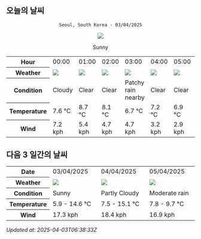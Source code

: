 ## 오늘의 날씨
<div align="center">

`Seoul, South Korea - 03/04/2025`

<img src="https://cdn.weatherapi.com/weather/64x64/day/113.png"/>

Sunny

</div>


<table>
    <tr>
        <th>Hour</th>
        <td>00:00</td><td>01:00</td><td>02:00</td><td>03:00</td><td>04:00</td><td>05:00</td><td>06:00</td><td>07:00</td><td>08:00</td><td>09:00</td><td>10:00</td><td>11:00</td><td>12:00</td><td>13:00</td><td>14:00</td><td>15:00</td><td>16:00</td><td>17:00</td><td>18:00</td><td>19:00</td><td>20:00</td><td>21:00</td><td>22:00</td><td>23:00</td>
    </tr>
    <tr>
        <th>Weather</th>
        <td><img src="https://cdn.weatherapi.com/weather/64x64/night/119.png"></img></td><td><img src="https://cdn.weatherapi.com/weather/64x64/night/113.png"></img></td><td><img src="https://cdn.weatherapi.com/weather/64x64/night/113.png"></img></td><td><img src="https://cdn.weatherapi.com/weather/64x64/night/176.png"></img></td><td><img src="https://cdn.weatherapi.com/weather/64x64/night/113.png"></img></td><td><img src="https://cdn.weatherapi.com/weather/64x64/night/113.png"></img></td><td><img src="https://cdn.weatherapi.com/weather/64x64/night/113.png"></img></td><td><img src="https://cdn.weatherapi.com/weather/64x64/day/113.png"></img></td><td><img src="https://cdn.weatherapi.com/weather/64x64/day/113.png"></img></td><td><img src="https://cdn.weatherapi.com/weather/64x64/day/113.png"></img></td><td><img src="https://cdn.weatherapi.com/weather/64x64/day/113.png"></img></td><td><img src="https://cdn.weatherapi.com/weather/64x64/day/113.png"></img></td><td><img src="https://cdn.weatherapi.com/weather/64x64/day/113.png"></img></td><td><img src="https://cdn.weatherapi.com/weather/64x64/day/113.png"></img></td><td><img src="https://cdn.weatherapi.com/weather/64x64/day/113.png"></img></td><td><img src="https://cdn.weatherapi.com/weather/64x64/day/113.png"></img></td><td><img src="https://cdn.weatherapi.com/weather/64x64/day/113.png"></img></td><td><img src="https://cdn.weatherapi.com/weather/64x64/day/113.png"></img></td><td><img src="https://cdn.weatherapi.com/weather/64x64/day/113.png"></img></td><td><img src="https://cdn.weatherapi.com/weather/64x64/night/122.png"></img></td><td><img src="https://cdn.weatherapi.com/weather/64x64/night/113.png"></img></td><td><img src="https://cdn.weatherapi.com/weather/64x64/night/113.png"></img></td><td><img src="https://cdn.weatherapi.com/weather/64x64/night/122.png"></img></td><td><img src="https://cdn.weatherapi.com/weather/64x64/night/122.png"></img></td>
    </tr>
    <tr>
        <th>Condition</th>
        <td width="200px">Cloudy </td><td width="200px">Clear </td><td width="200px">Clear </td><td width="200px">Patchy rain nearby</td><td width="200px">Clear </td><td width="200px">Clear </td><td width="200px">Clear </td><td width="200px">Sunny</td><td width="200px">Sunny</td><td width="200px">Sunny</td><td width="200px">Sunny</td><td width="200px">Sunny</td><td width="200px">Sunny</td><td width="200px">Sunny</td><td width="200px">Sunny</td><td width="200px">Sunny</td><td width="200px">Sunny</td><td width="200px">Sunny</td><td width="200px">Sunny</td><td width="200px">Overcast </td><td width="200px">Clear </td><td width="200px">Clear </td><td width="200px">Overcast </td><td width="200px">Overcast </td>
    </tr>
    <tr>
        <th>Temperature</th>
        <td>7.6 °C</td><td>8.7 °C</td><td>8.1 °C</td><td>6.7 °C</td><td>7.2 °C</td><td>6.9 °C</td><td>5.9 °C</td><td>7.8 °C</td><td>9 °C</td><td>8.4 °C</td><td>11.7 °C</td><td>13.2 °C</td><td>12.9 °C</td><td>15.5 °C</td><td>16.4 °C</td><td>15.1 °C</td><td>16.2 °C</td><td>15.1 °C</td><td>12.6 °C</td><td>13.7 °C</td><td>13.3 °C</td><td>10.9 °C</td><td>12.6 °C</td><td>12.1 °C</td>
    </tr>
    <tr>
        <th>Wind</th>
        <td>7.2 kph</td><td>5.4 kph</td><td>4.7 kph</td><td>4.7 kph</td><td>3.2 kph</td><td>2.9 kph</td><td>5.8 kph</td><td>2.5 kph</td><td>3.2 kph</td><td>6.1 kph</td><td>4.7 kph</td><td>5.8 kph</td><td>1.1 kph</td><td>8.6 kph</td><td>10.1 kph</td><td>10.8 kph</td><td>13.7 kph</td><td>15.1 kph</td><td>15.1 kph</td><td>12.2 kph</td><td>7.2 kph</td><td>6.1 kph</td><td>2.5 kph</td><td>2.2 kph</td>
    </tr>
</table>


## 다음 3 일간의 날씨


<table>
    <tr>
        <th>Date</th>
        <td>03/04/2025</td><td>04/04/2025</td><td>05/04/2025</td>
    </tr>
    <tr>
        <th>Weather</th>
        <td><img src="https://cdn.weatherapi.com/weather/64x64/day/113.png"/></td><td><img src="https://cdn.weatherapi.com/weather/64x64/day/116.png"/></td><td><img src="https://cdn.weatherapi.com/weather/64x64/day/302.png"/></td>
    </tr>
    <tr>
        <th>Condition</th>
        <td width="200px">Sunny</td><td width="200px">Partly Cloudy </td><td width="200px">Moderate rain</td>
    </tr>
    <tr>
        <th>Temperature</th>
        <td>5.9 -  14.6 °C</td><td>7.5 -  15.1 °C</td><td>7.8 -  9.7 °C</td>
    </tr>
    <tr>
        <th>Wind</th>
        <td>17.3 kph</td><td>18.4 kph</td><td>16.9 kph</td>
    </tr>
</table>


*Updated at: 2025-04-03T06:38:33Z*
